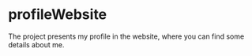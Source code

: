 # profileWebsite

The project presents my profile in the website, where you can find some details about me.